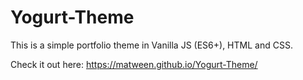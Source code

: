# Yogurt-Theme
This is a simple portfolio theme in Vanilla JS (ES6+), HTML and CSS.

Check it out here:
https://matween.github.io/Yogurt-Theme/
